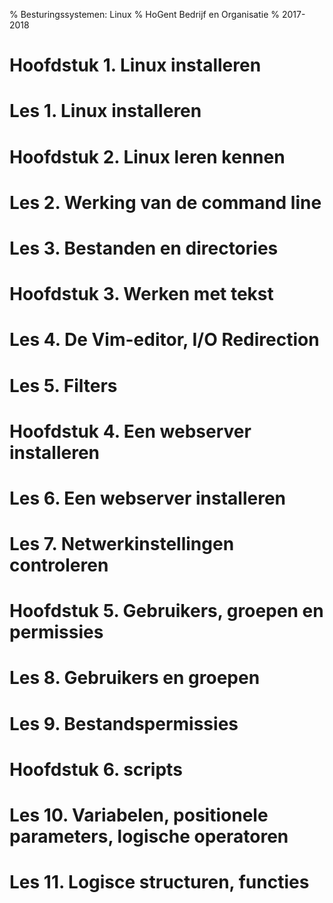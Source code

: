 % Besturingssystemen: Linux
% HoGent Bedrijf en Organisatie
% 2017-2018

# Hoofdstuk 1. Linux installeren

# Les 1. Linux installeren

# Hoofdstuk 2. Linux leren kennen

# Les 2. Werking van de command line

# Les 3. Bestanden en directories

# Hoofdstuk 3. Werken met tekst

# Les 4. De Vim-editor, I/O Redirection

# Les 5. Filters

# Hoofdstuk 4. Een webserver installeren

# Les 6. Een webserver installeren

# Les 7. Netwerkinstellingen controleren

# Hoofdstuk 5. Gebruikers, groepen en permissies

# Les 8. Gebruikers en groepen

# Les 9. Bestandspermissies

# Hoofdstuk 6. scripts

# Les 10. Variabelen, positionele parameters, logische operatoren

# Les 11. Logisce structuren, functies
